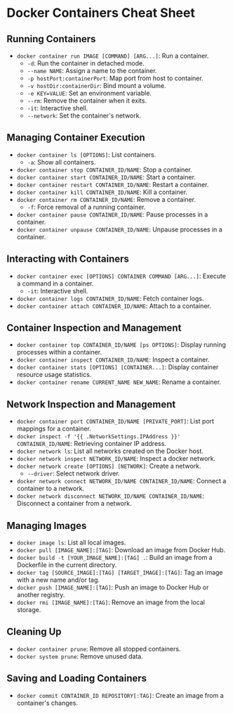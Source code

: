 # Docker Containers Cheat Sheet

## Running Containers

- `docker container run IMAGE [COMMAND] [ARG...]`: Run a container.
    - `-d`: Run the container in detached mode.
    - `--name NAME`: Assign a name to the container.
    - `-p hostPort:containerPort`: Map port from host to container.
    - `-v hostDir:containerDir`: Bind mount a volume.
    - `-e KEY=VALUE`: Set an environment variable.
    - `--rm`: Remove the container when it exits.
    - `-it`: Interactive shell.
    - `--network`: Set the container's network.

## Managing Container Execution

- `docker container ls [OPTIONS]`: List containers.
    - `-a`: Show all containers.
- `docker container stop CONTAINER_ID/NAME`: Stop a container.
- `docker container start CONTAINER_ID/NAME`: Start a container.
- `docker container restart CONTAINER_ID/NAME`: Restart a container.
- `docker container kill CONTAINER_ID/NAME`: Kill a container.
- `docker container rm CONTAINER_ID/NAME`: Remove a container.
    - `-f`: Force removal of a running container.
- `docker container pause CONTAINER_ID/NAME`: Pause processes in a container.
- `docker container unpause CONTAINER_ID/NAME`: Unpause processes in a container.

## Interacting with Containers

- `docker container exec [OPTIONS] CONTAINER COMMAND [ARG...]`: Execute a command in a container.
    - `-it`: Interactive shell.
- `docker container logs CONTAINER_ID/NAME`: Fetch container logs.
- `docker container attach CONTAINER_ID/NAME`: Attach to a container.

## Container Inspection and Management

- `docker container top CONTAINER_ID/NAME [ps OPTIONS]`: Display running processes within a container.
- `docker container inspect CONTAINER_ID/NAME`: Inspect a container.
- `docker container stats [OPTIONS] [CONTAINER...]`: Display container resource usage statistics.
- `docker container rename CURRENT_NAME NEW_NAME`: Rename a container.

## Network Inspection and Management

- `docker container port CONTAINER_ID/NAME [PRIVATE_PORT]`: List port mappings for a container.
- `docker inspect -f '{{ .NetworkSettings.IPAddress }}' CONTAINER_ID/NAME`: Retrieving container IP address.
- `docker network ls`: List all networks created on the Docker host.
- `docker network inspect NETWORK_ID/NAME`: Inspect a docker network.
- `docker network create [OPTIONS] [NETWORK]`: Create a network.
    - `--driver`: Select network driver.
- `docker network connect NETWORK_ID/NAME CONTAINER_ID/NAME`: Connect a container to a network.
- `docker network disconnect NETWORK_ID/NAME CONTAINER_ID/NAME`: Disconnect a container from a network.

## Managing Images

- `docker image ls`: List all local images.
- `docker pull [IMAGE_NAME]:[TAG]`: Download an image from Docker Hub.
- `docker build -t [YOUR_IMAGE_NAME]:[TAG] .`: Build an image from a Dockerfile in the current directory.
- `docker tag [SOURCE_IMAGE]:[TAG] [TARGET_IMAGE]:[TAG]`: Tag an image with a new name and/or tag.
- `docker push [IMAGE_NAME]:[TAG]`: Push an image to Docker Hub or another registry.
- `docker rmi [IMAGE_NAME]:[TAG]`: Remove an image from the local storage.

## Cleaning Up

- `docker container prune`: Remove all stopped containers.
- `docker system prune`: Remove unused data.

## Saving and Loading Containers

- `docker commit CONTAINER_ID REPOSITORY[:TAG]`: Create an image from a container's changes.
